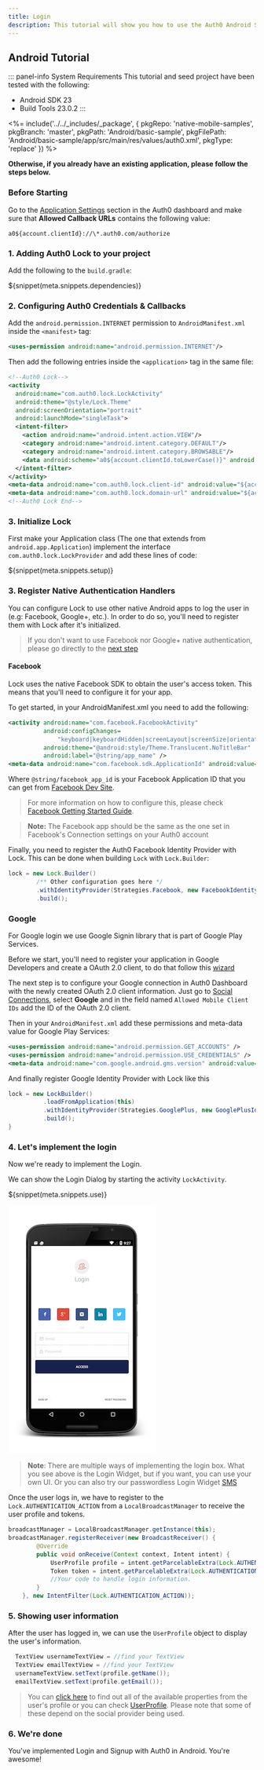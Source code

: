 ```yaml
---
title: Login
description: This tutorial will show you how to use the Auth0 Android SDK to add authentication and authorization to your mobile app.
---
```


## Android Tutorial

::: panel-info System Requirements
This tutorial and seed project have been tested with the following:
* Android SDK 23
* Build Tools 23.0.2
:::

<%= include('../../_includes/_package', {
  pkgRepo: 'native-mobile-samples',
  pkgBranch: 'master',
  pkgPath: 'Android/basic-sample',
  pkgFilePath: 'Android/basic-sample/app/src/main/res/values/auth0.xml',
  pkgType: 'replace'
}) %>

**Otherwise, if you already have an existing application, please follow the steps below.**

### Before Starting

<div class="setup-callback">
  <p>Go to the <a href="${uiAppSettingsURL}">Application Settings</a> section in the Auth0 dashboard and make sure that <b>Allowed Callback URLs</b> contains the following value:</p>
  <pre><code>a0${account.clientId}://\*.auth0.com/authorize</code></pre>
</div>

### 1. Adding Auth0 Lock to your project

Add the following to the `build.gradle`:

${snippet(meta.snippets.dependencies)}

### 2. Configuring Auth0 Credentials & Callbacks

Add the `android.permission.INTERNET` permission to `AndroidManifest.xml` inside the `<manifest>` tag:

```xml
<uses-permission android:name="android.permission.INTERNET"/>
```

Then add the following entries inside the `<application>` tag in the same file:

```xml
<!--Auth0 Lock-->
<activity
  android:name="com.auth0.lock.LockActivity"
  android:theme="@style/Lock.Theme"
  android:screenOrientation="portrait"
  android:launchMode="singleTask">
  <intent-filter>
    <action android:name="android.intent.action.VIEW"/>
    <category android:name="android.intent.category.DEFAULT"/>
    <category android:name="android.intent.category.BROWSABLE"/>
    <data android:scheme="a0${account.clientId.toLowerCase()}" android:host="${account.namespace}"/>
  </intent-filter>
</activity>
<meta-data android:name="com.auth0.lock.client-id" android:value="${account.clientId}"/>
<meta-data android:name="com.auth0.lock.domain-url" android:value="${account.namespace}"/>
<!--Auth0 Lock End-->
```


### 3. Initialize Lock

First make your Application class (The one that extends from `android.app.Application`) implement the interface `com.auth0.lock.LockProvider` and add these lines of code:

${snippet(meta.snippets.setup)}

### 3. Register Native Authentication Handlers

You can configure Lock to use other native Android apps to log the user in (e.g: Facebook, Google+, etc.). In order to do so, you'll need to register them with Lock after it's initialized.

> If you don't want to use Facebook nor Google+ native authentication, please go directly to the [next step](#4-let-s-implement-the-login)

#### Facebook

Lock uses the native Facebook SDK to obtain the user's access token. This means that you'll need to configure it for your app.

To get started, in your AndroidManifest.xml you need to add the following:

```xml
<activity android:name="com.facebook.FacebookActivity"
          android:configChanges=
              "keyboard|keyboardHidden|screenLayout|screenSize|orientation"
          android:theme="@android:style/Theme.Translucent.NoTitleBar"
          android:label="@string/app_name" />
<meta-data android:name="com.facebook.sdk.ApplicationId" android:value="@string/facebook_app_id"/>
```

Where `@string/facebook_app_id` is your Facebook Application ID that you can get from [Facebook Dev Site](https://developers.facebook.com/apps).

> For more information on how to configure this, please check [Facebook Getting Started Guide](https://developers.facebook.com/docs/android/getting-started).

> **Note:** The Facebook app should be the same as the one set in Facebook's Connection settings on your Auth0 account

Finally, you need to register the Auth0 Facebook Identity Provider with Lock. This can be done when building `Lock` with `Lock.Builder`:

```java
lock = new Lock.Builder()
        /** Other configuration goes here */
        .withIdentityProvider(Strategies.Facebook, new FacebookIdentityProvider(this))
        .build();
```

### Google

For Google login we use Google Signin library that is part of Google Play Services.

Before we start, you'll need to register your application in Google Developers and create a OAuth 2.0 client, to do that follow this [wizard](https://developers.google.com/mobile/add?platform=android)

The next step is to configure your Google connection in Auth0 Dashboard with the newly created OAuth 2.0 client information. Just go to [Social Connections](${uiURL}/#/connections/social), select **Google** and in the field named `Allowed Mobile Client IDs` add the ID of the OAuth 2.0 client.

Then in your `AndroidManifest.xml` add these permissions and meta-data value for Google Play Services:

```xml
<uses-permission android:name="android.permission.GET_ACCOUNTS" />
<uses-permission android:name="android.permission.USE_CREDENTIALS" />
<meta-data android:name="com.google.android.gms.version" android:value="@integer/google_play_services_version" />
```

And finally register Google Identity Provider with Lock like this

```java
lock = new LockBuilder()
          .loadFromApplication(this)
          .withIdentityProvider(Strategies.GooglePlus, new GooglePlusIdentityProvider(this))
          .build();
}
```

### 4. Let's implement the login

Now we're ready to implement the Login.

We can show the Login Dialog by starting the activity `LockActivity`.

${snippet(meta.snippets.use)}

[![Lock.png](/media/articles/native-platforms/android/Lock-Widget-Android-Screenshot.png)](https://auth0.com)

> **Note**: There are multiple ways of implementing the login box. What you see above is the Login Widget, but if you want, you can use your own UI.
> Or you can also try our passwordless Login Widget [SMS](https://github.com/auth0/Lock.Android#passwordless)

Once the user logs in, we have to register to the `Lock.AUTHENTICATION_ACTION` from a `LocalBroadcastManager` to receive the user profile and tokens.

```java
broadcastManager = LocalBroadcastManager.getInstance(this);
broadcastManager.registerReceiver(new BroadcastReceiver() {
        @Override
        public void onReceive(Context context, Intent intent) {
            UserProfile profile = intent.getParcelableExtra(Lock.AUTHENTICATION_ACTION_PROFILE_PARAMETER);
            Token token = intent.getParcelableExtra(Lock.AUTHENTICATION_ACTION_TOKEN_PARAMETER);
            //Your code to handle login information.
        }
    }, new IntentFilter(Lock.AUTHENTICATION_ACTION));
```

### 5. Showing user information

After the user has logged in, we can use the `UserProfile` object to display the user's information.

```java
  TextView usernameTextView = //find your TextView
  TextView emailTextView = //find your TextView
  usernameTextView.setText(profile.getName());
  emailTextView.setText(profile.getEmail());
```

> You can [click here](/user-profile) to find out all of the available properties from the user's profile or you can check [UserProfile](https://github.com/auth0/Lock.Android/blob/master/core/src/main/java/com/auth0/core/UserProfile.java). Please note that some of these depend on the social provider being used.

### 6. We're done

You've implemented Login and Signup with Auth0 in Android. You're awesome!
